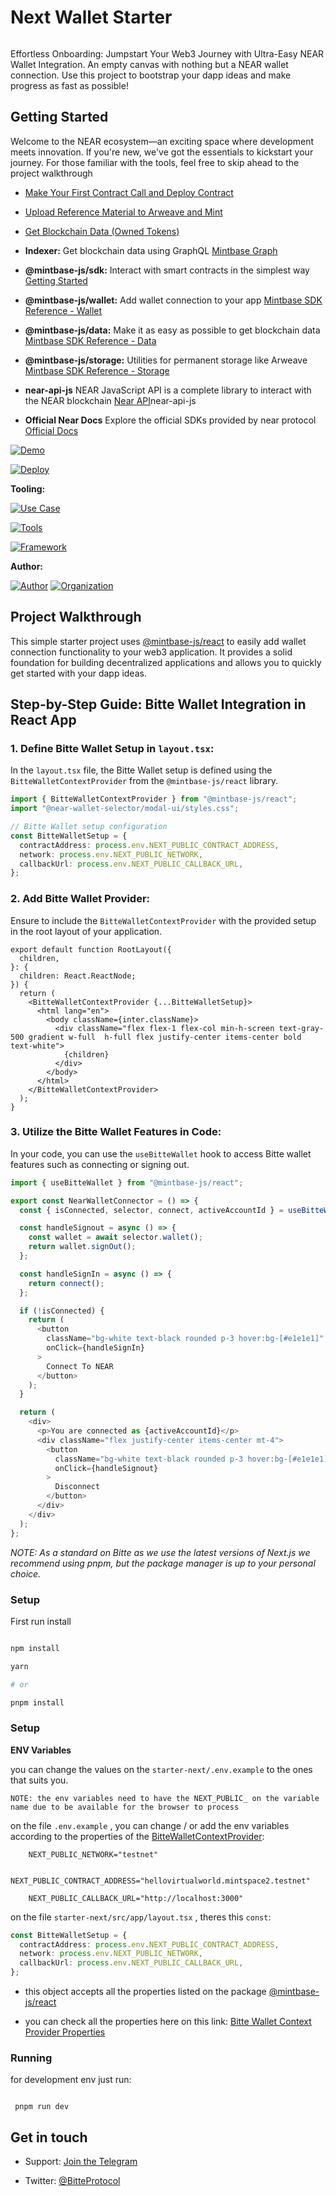 # Next Wallet Starter

<img  src="https://i.imgur.com/bHpvyk6.png"  alt="cover_image"  width="0"  />

Effortless Onboarding: Jumpstart Your Web3 Journey with Ultra-Easy NEAR Wallet Integration. An empty canvas with nothing but a NEAR wallet connection. Use this project to bootstrap your dapp ideas and make progress as fast as possible!

## Getting Started

Welcome to the NEAR ecosystem—an exciting space where development meets innovation. If you're new, we've got the essentials to kickstart your journey. For those familiar with the tools, feel free to skip ahead to the project walkthrough

- [Make Your First Contract Call and Deploy Contract](https://docs.mintbase.xyz/dev/getting-started/make-your-first-contract-call-deploycontract)
- [Upload Reference Material to Arweave and Mint](https://docs.mintbase.xyz/dev/getting-started/upload-reference-material-to-arweave-and-mint)
- [Get Blockchain Data (Owned Tokens)](https://docs.mintbase.xyz/dev/getting-started/get-blockchain-data-ownedtokens)

- **Indexer:** Get blockchain data using GraphQL [Mintbase Graph](https://docs.mintbase.xyz/dev/mintbase-graph)
- **@mintbase-js/sdk:** Interact with smart contracts in the simplest way [Getting Started](https://docs.mintbase.xyz/dev/getting-started)
- **@mintbase-js/wallet:** Add wallet connection to your app [Mintbase SDK Reference - Wallet](https://docs.mintbase.xyz/dev/mintbase-sdk-ref/wallet)
- **@mintbase-js/data:** Make it as easy as possible to get blockchain data [Mintbase SDK Reference - Data](https://docs.mintbase.xyz/dev/mintbase-sdk-ref/data)
- **@mintbase-js/storage:** Utilities for permanent storage like Arweave [Mintbase SDK Reference - Storage](https://docs.mintbase.xyz/dev/mintbase-sdk-ref/storage)

- **near-api-js** NEAR JavaScript API is a complete library to interact with the NEAR blockchain [Near API](https://github.com/near/)near-api-js
- **Official Near Docs** Explore the official SDKs provided by near protocol [Official Docs](https://docs.near.org/)

[![Demo](https://img.shields.io/badge/Demo-Visit%20Demo-brightgreen)](https://starter.mintbase.xyz)

[![Deploy](https://img.shields.io/badge/Deploy-on%20Vercel-blue)](https://vercel.com/new/clone?repository-url=https%3A%2F%2Fgithub.com%2FMintbase%2Ftemplates%2Ftree%2Fmain%2Fstarter-next)

**Tooling:**

[![Use Case](https://img.shields.io/badge/Use%20Case-Utilities-blue)](#)

[![Tools](https://img.shields.io/badge/Tools-@mintbase.js/react%2CArweave%2CMintbase%20Wallet-blue)](#)

[![Framework](https://img.shields.io/badge/Framework-Next.js%2014-blue)](#)

**Author:**

[![Author](https://img.shields.io/twitter/follow/rubenmarcus_dev?style=social&logo=twitter)](https://twitter.com/rubenmarcus_dev) [![Organization](https://img.shields.io/badge/Bitte-blue)](https://www.bitte.ai)

## Project Walkthrough

This simple starter project uses [@mintbase-js/react](https://github.com/Mintbase/mintbase-js/tree/beta/packages/react) to easily add wallet connection functionality to your web3 application. It provides a solid foundation for building decentralized applications and allows you to quickly get started with your dapp ideas.

## Step-by-Step Guide: Bitte Wallet Integration in React App

### 1. Define Bitte Wallet Setup in `layout.tsx`:

In the `layout.tsx` file, the Bitte Wallet setup is defined using the `BitteWalletContextProvider` from the `@mintbase-js/react` library.

```ts
import { BitteWalletContextProvider } from "@mintbase-js/react";
import "@near-wallet-selector/modal-ui/styles.css";

// Bitte Wallet setup configuration
const BitteWalletSetup = {
  contractAddress: process.env.NEXT_PUBLIC_CONTRACT_ADDRESS,
  network: process.env.NEXT_PUBLIC_NETWORK,
  callbackUrl: process.env.NEXT_PUBLIC_CALLBACK_URL,
};
```

### 2. Add Bitte Wallet Provider:

Ensure to include the `BitteWalletContextProvider` with the provided setup in the root layout of your application.

```tsx
export default function RootLayout({
  children,
}: {
  children: React.ReactNode;
}) {
  return (
    <BitteWalletContextProvider {...BitteWalletSetup}>
      <html lang="en">
        <body className={inter.className}>
          <div className="flex flex-1 flex-col min-h-screen text-gray-500 gradient w-full  h-full flex justify-center items-center bold text-white">
            {children}
          </div>
        </body>
      </html>
    </BitteWalletContextProvider>
  );
}
```

### 3. Utilize the Bitte Wallet Features in Code:

In your code, you can use the `useBitteWallet` hook to access Bitte wallet features such as connecting or signing out.

```ts
import { useBitteWallet } from "@mintbase-js/react";

export const NearWalletConnector = () => {
  const { isConnected, selector, connect, activeAccountId } = useBitteWallet();

  const handleSignout = async () => {
    const wallet = await selector.wallet();
    return wallet.signOut();
  };

  const handleSignIn = async () => {
    return connect();
  };

  if (!isConnected) {
    return (
      <button
        className="bg-white text-black rounded p-3 hover:bg-[#e1e1e1]"
        onClick={handleSignIn}
      >
        Connect To NEAR
      </button>
    );
  }

  return (
    <div>
      <p>You are connected as {activeAccountId}</p>
      <div className="flex justify-center items-center mt-4">
        <button
          className="bg-white text-black rounded p-3 hover:bg-[#e1e1e1]"
          onClick={handleSignout}
        >
          Disconnect
        </button>
      </div>
    </div>
  );
};
```

_NOTE: As a standard on Bitte as we use the latest versions of Next.js we recommend using pnpm, but the package manager is up to your personal choice._

### Setup

First run install

```bash

npm install

yarn

# or

pnpm install

```

### Setup

**ENV Variables**

you can change the values on the `starter-next/.env.example` to the ones that suits you.

`NOTE: the env variables need to have the NEXT_PUBLIC_ on the variable name due to be available for the browser to process`

on the file `.env.example` , you can change / or add the env variables according to the properties of the [BitteWalletContextProvider](https://github.com/Mintbase/mintbase-js/tree/beta/packages/react#properties):

```
	NEXT_PUBLIC_NETWORK="testnet"

	NEXT_PUBLIC_CONTRACT_ADDRESS="hellovirtualworld.mintspace2.testnet"

	NEXT_PUBLIC_CALLBACK_URL="http://localhost:3000"
```

on the file `starter-next/src/app/layout.tsx` , theres this `const`:

```typescript
const BitteWalletSetup = {
  contractAddress: process.env.NEXT_PUBLIC_CONTRACT_ADDRESS,
  network: process.env.NEXT_PUBLIC_NETWORK,
  callbackUrl: process.env.NEXT_PUBLIC_CALLBACK_URL,
};
```

- this object accepts all the properties listed on the package [@mintbase-js/react](https://github.com/Mintbase/mintbase-js/tree/beta/packages/react)

- you can check all the properties here on this link: [Bitte Wallet Context Provider Properties](https://github.com/Mintbase/mintbase-js/tree/beta/packages/react#properties)

### Running

for development env just run:

```

 pnpm run dev

```

## Get in touch

- Support: [Join the Telegram](https://tg.me/mintdev)

- Twitter: [@BitteProtocol](https://twitter.com/BitteProtocol)

<img  src="https://i.imgur.com/nP4DQai.png"  alt="detail_image"  width="0"  />
